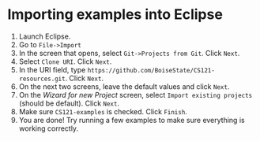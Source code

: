 # Importing examples into Eclipse
1. Launch Eclipse.
2. Go to `File->Import`
3. In the screen that opens, select `Git->Projects from Git`. Click `Next`.
4. Select `Clone URI`. Click `Next`.
5. In the URI field, type `https://github.com/BoiseState/CS121-resources.git`. Click `Next`.
6. On the next two screens, leave the default values and click `Next`.
7. On the *Wizard for new Project* screen, select `Import existing projects` (should be default). Click `Next`.
8. Make sure `CS121-examples` is checked. Click `Finish`.
9. You are done! Try running a few examples to make sure everything is working correctly.
